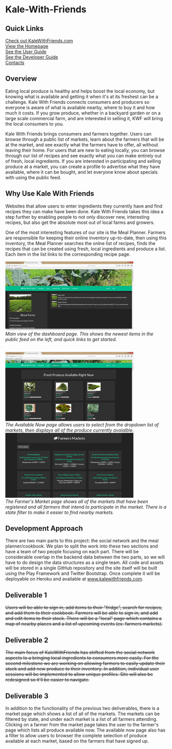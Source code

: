 # Kale-With-Friends

## Quick Links

<a href="http://www.kalewithfriends.com">Check out KaleWithFriends.com</a><br>
<a href="http://kalewithfriends.github.io/KaleWithFriends">View the Homepage</a><br>
<a href="https://github.com/KaleWithFriends/KaleWithFriends/wiki/User-Guide">See the User Guide</a><br>
<a href="https://github.com/KaleWithFriends/KaleWithFriends/wiki/Developer-Guide">See the Developer Guide</a><br>
<a href="https://github.com/KaleWithFriends/KaleWithFriends/wiki/Contact-Us">Contacts</a><br>

## Overview

Eating local produce is healthy and helps boost the local economy, but knowing what is available and getting it when it's at its freshest can be a challenge. Kale With Friends connects consumers and producers so everyone is aware of what is available nearby, where to buy it and how much it costs. If you grow produce, whether in a backyard garden or on a large scale commercial farm, and are interested in selling it, KWF will bring the local consumers to you.

Kale With Friends brings consumers and farmers together. Users can browse through a public list of markets, learn about the farmers that will be at the market, and see exactly what the farmers have to offer, all without leaving their home. For users that are new to eating locally, you can browse through our list of recipes and see exactly what you can make entirely out of fresh, local ingredients. If you are interested in participating and selling produce at a market, you can create a profile to advertise what they have available, where it can be bought, and let everyone know about specials with using the public feed. 


## Why Use Kale With Friends

Websites that allow users to enter ingredients they currently have and find recipes they can make have been done. Kale With Friends takes this idea a step further by enabling people to not only discover new, interesting recipes, but also get the absolute most out of local farms and growers. 

One of the most interesting features of our site is the Meal Planner. Farmers are responsible for keeping their online inventory up-to-date, then using this inventory, the Meal Planner searches the onlne list of recipes, finds the recipes that can be created using fresh, local ingredients and produce a list. Each item in the list links to the corresponding recipe page.

<img src="doc/images/dashboard.jpg" width="400 px"><br>
<i>Main view of the dashboard page. This shows the newest items in the public feed on the left, and quick links to get started.</i>

<br>
<img src="doc/images/availableNow.jpg" width="400 px"><br>
<i>The Available Now page allows users to select from the dropdown list of markets, then displays all of the produce currently avaialble.</i>

<br>
<img src="doc/images/markets.jpg" width="400 px"><br>
<i>The Farmer's Market page shows all of the markets that have been registered and all farmers that intend to participate in the market. There is a state filter to make it easier to find nearby markets.</i>

## Development Approach

There are two main parts to this project: the social network and the meal planner/cookbook. We plan to split the work into these two sections and have a team of two people focusing on each part. There will be considerable overlap in the backend data between the two parts, so we will have to do design the data structures as a single team. All code and assets will be stored in a single GitHub repository and the site itself will be built using the Play Framework and Twitter Bootstrap. Once complete it will be deployable on Heroku and available at <a href="http://www.kalewithfriends.com">www.kalewithfriends.com</a>.

## Deliverable 1
<strike>Users will be able to sign in, add items to their "fridge", search for recipes, and add them to their cookbook. Farmers will be able to sign in, and add and edit items to their stock. There will be a "local" page which contains a map of nearby places and a list of upcoming events (ex. farmers markets).</strike>

## Deliverable 2
<strike>The main focus of KaleWithFriends has shifted from the social network aspects to a bringing local ingredients to consumers more easily. For the second milestone we are working on allowing farmers to easily update their stock and add new produce to their inventory. In addition, individual user sessions will be implemented to allow unique profiles. Site will also be redesigned so it'll be easier to navigate.</strike>

## Deliverable 3
In addition to the functionality of the previous two deliverables, there is a market page which shows a list of all of the markets. The markets can be filtered by state, and under each  market is a list of all farmers attending. Clicking on a farmer from the market page takes the user to the farmer's page which lists all produce available now. The available now page also has a filter to allow users to browser the complete selection of produce available at each market, based on the farmers that have signed up.

